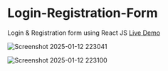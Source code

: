 # Login-Registration-Form
Login &amp; Registration form using React JS  [Live Demo](https://mayurbhong.github.io/Login-Registration-Form/#)

![Screenshot 2025-01-12 223041](https://github.com/user-attachments/assets/dbb9ba7c-e82c-47e3-b272-eaa1ba34dd72)

![Screenshot 2025-01-12 223100](https://github.com/user-attachments/assets/2dbf23fe-0619-4317-94b4-3998f3091292)
